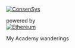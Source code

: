 [![ConsenSys](https://consensys.net/academy/wp-content/uploads/2017/09/logo-stacked.png)](https://consensys.net/academy/)  

powered by  
[![Ethereum](https://www.ethereum.org/images/home-title.png)](https://ethereum.org)  


My Academy wanderings  
